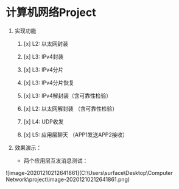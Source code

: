 # 计算机网络Project 

1. 实现功能
   1. [x] L2: 以太网封装
   2. [x] L3: IPv4封装
   3. [x] L3: IPv4分片
   4. [x] L3: IPv4分片恢复
   
   5. [x] L3: IPv4解封装（含可靠性检验）
   
   6. [x] L2: 以太网解封装 （含可靠性检验）
   7. [x] L4: UDP收发 
   8. [x] L5: 应用层聊天 （APP1发送APP2接收）
2. 效果演示：

   - 两个应用层互发消息测试：

     

![image-20201210212641861](C:\Users\surface\Desktop\Computer Network\project\image-20201210212641861.png)
